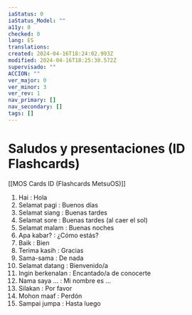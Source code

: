 ```yaml
---
iaStatus: 0
iaStatus_Model: ""
a11y: 0
checked: 0
lang: ES
translations: 
created: 2024-04-16T18:24:02.993Z
modified: 2024-04-16T18:25:30.572Z
supervisado: ""
ACCION: ""
ver_major: 0
ver_minor: 3
ver_rev: 1
nav_primary: []
nav_secondary: []
tags: []
---
```

# Saludos y presentaciones (ID Flashcards)

[[MOS Cards ID (Flashcards MetsuOS)]]

1. Hai : Hola
2. Selamat pagi : Buenos días
3. Selamat siang : Buenas tardes
4. Selamat sore : Buenas tardes (al caer el sol)
5. Selamat malam : Buenas noches
6. Apa kabar? : ¿Cómo estás?
7. Baik : Bien
8. Terima kasih : Gracias
9. Sama-sama : De nada
10. Selamat datang : Bienvenido/a
11. Ingin berkenalan : Encantado/a de conocerte
12. Nama saya ... : Mi nombre es ...
13. Silakan : Por favor
14. Mohon maaf : Perdón
15. Sampai jumpa : Hasta luego
